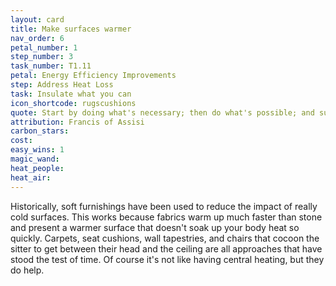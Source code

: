 ```yaml
---
layout: card
title: Make surfaces warmer
nav_order: 6
petal_number: 1
step_number: 3
task_number: T1.11
petal: Energy Efficiency Improvements
step: Address Heat Loss
task: Insulate what you can
icon_shortcode: rugscushions
quote: Start by doing what's necessary; then do what's possible; and suddenly you are doing the impossible.
attribution: Francis of Assisi
carbon_stars: 
cost: 
easy_wins: 1
magic_wand: 
heat_people: 
heat_air: 
---
```


<p>Historically, soft furnishings have been used to reduce the impact of really cold surfaces.  This works because fabrics warm up much faster than stone and present a warmer surface that doesn't soak up your body heat so quickly.  Carpets, seat cushions, wall tapestries, and chairs that cocoon the sitter to get between their head and the ceiling are all approaches that have stood the test of time.  Of course it's not like having central heating, but they do help.</p> 

